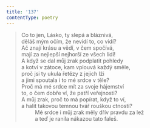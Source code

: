 ```yaml
---
title: '137'
contentType: poetry
---
```


<section>

> Co to jen, Lásko, ty slepá a bláznivá,  
> děláš mým očím, že nevidí to, co vidí?  
> Ač znají krásu a vědí, v čem spočívá,  
> mají za nejlepší nejhorší ze všech lidí!  
> A když se dal můj zrak podplatit pohledy  
> a kotví v zátoce, kam vplouvá každý směle,  
> proč jsi ty ukula řetězy z jejich lži  
> a jimi spoutala i to mé srdce v těle?  
> Proč má mé srdce mít za svoje hájemství  
> to, o čem dobře ví, že patří veřejnosti?  
> A můj zrak, proč to má popírat, když to ví,  
> a halit takovou temnou tvář rouškou ctnosti?  
>          Mé srdce i můj zrak měly dřív pravdu za lež  
>          a teď je ranila nákazou tato faleš.

</section>
